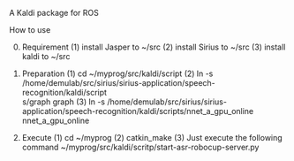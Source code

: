 A Kaldi package for ROS

How to use

0. Requirement
(1) install Jasper to ~/src
(2) install Sirius to ~/src
(3) install kaldi  to ~/src


1. Preparation
(1) cd ~/myprog/src/kaldi/script
(2) ln -s /home/demulab/src/sirius/sirius-application/speech-recognition/kaldi/script\
s/graph graph
(3) ln -s /home/demulab/src/sirius/sirius-application/speech-recognition/kaldi/scripts/nnet_a_gpu_online  nnet_a_gpu_online


2. Execute
(1) cd ~/myprog
(2) catkin_make
(3) Just execute the following command
    ~/myprog/src/kaldi/scritp/start-asr-robocup-server.py


